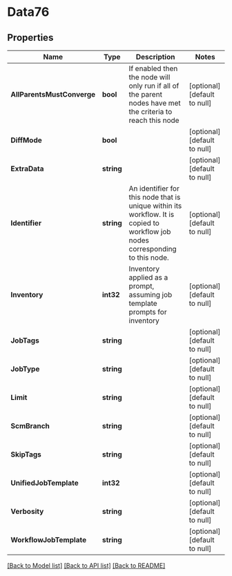 # Data76

## Properties
Name | Type | Description | Notes
------------ | ------------- | ------------- | -------------
**AllParentsMustConverge** | **bool** | If enabled then the node will only run if all of the parent nodes have met the criteria to reach this node | [optional] [default to null]
**DiffMode** | **bool** |  | [optional] [default to null]
**ExtraData** | **string** |  | [optional] [default to null]
**Identifier** | **string** | An identifier for this node that is unique within its workflow. It is copied to workflow job nodes corresponding to this node. | [optional] [default to null]
**Inventory** | **int32** | Inventory applied as a prompt, assuming job template prompts for inventory | [optional] [default to null]
**JobTags** | **string** |  | [optional] [default to null]
**JobType** | **string** |  | [optional] [default to null]
**Limit** | **string** |  | [optional] [default to null]
**ScmBranch** | **string** |  | [optional] [default to null]
**SkipTags** | **string** |  | [optional] [default to null]
**UnifiedJobTemplate** | **int32** |  | [optional] [default to null]
**Verbosity** | **string** |  | [optional] [default to null]
**WorkflowJobTemplate** | **string** |  | [optional] [default to null]

[[Back to Model list]](../README.md#documentation-for-models) [[Back to API list]](../README.md#documentation-for-api-endpoints) [[Back to README]](../README.md)


